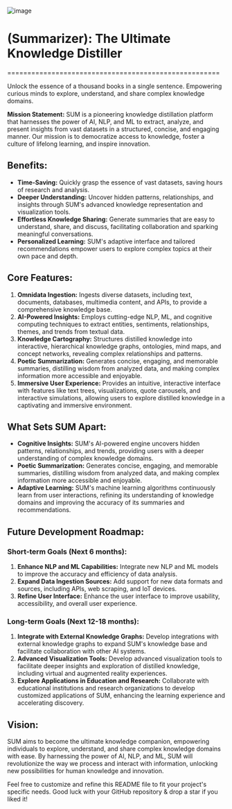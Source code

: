 
![image](https://github.com/OtotaO/SUM/assets/93845604/5749c582-725d-407c-ac6c-06fb8e90ed94)



# (Summarizer): The Ultimate Knowledge Distiller
=====================================================

Unlock the essence of a thousand books in a single sentence. Empowering curious minds to explore, understand, and share complex knowledge domains.

**Mission Statement:** SUM is a pioneering knowledge distillation platform that harnesses the power of AI, NLP, and ML to extract, analyze, and present insights from vast datasets in a structured, concise, and engaging manner. Our mission is to democratize access to knowledge, foster a culture of lifelong learning, and inspire innovation.

**Benefits:**
------------

* **Time-Saving:** Quickly grasp the essence of vast datasets, saving hours of research and analysis.
* **Deeper Understanding:** Uncover hidden patterns, relationships, and insights through SUM's advanced knowledge representation and visualization tools.
* **Effortless Knowledge Sharing:** Generate summaries that are easy to understand, share, and discuss, facilitating collaboration and sparking meaningful conversations.
* **Personalized Learning:** SUM's adaptive interface and tailored recommendations empower users to explore complex topics at their own pace and depth.

**Core Features:**
-----------------

1. **Omnidata Ingestion:** Ingests diverse datasets, including text, documents, databases, multimedia content, and APIs, to provide a comprehensive knowledge base.
2. **AI-Powered Insights:** Employs cutting-edge NLP, ML, and cognitive computing techniques to extract entities, sentiments, relationships, themes, and trends from textual data.
3. **Knowledge Cartography:** Structures distilled knowledge into interactive, hierarchical knowledge graphs, ontologies, mind maps, and concept networks, revealing complex relationships and patterns.
4. **Poetic Summarization:** Generates concise, engaging, and memorable summaries, distilling wisdom from analyzed data, and making complex information more accessible and enjoyable.
5. **Immersive User Experience:** Provides an intuitive, interactive interface with features like text trees, visualizations, quote carousels, and interactive simulations, allowing users to explore distilled knowledge in a captivating and immersive environment.

**What Sets SUM Apart:**
-------------------------

* **Cognitive Insights:** SUM's AI-powered engine uncovers hidden patterns, relationships, and trends, providing users with a deeper understanding of complex knowledge domains.
* **Poetic Summarization:** Generates concise, engaging, and memorable summaries, distilling wisdom from analyzed data, and making complex information more accessible and enjoyable.
* **Adaptive Learning:** SUM's machine learning algorithms continuously learn from user interactions, refining its understanding of knowledge domains and improving the accuracy of its summaries and recommendations.

**Future Development Roadmap:**
-----------------------------

### Short-term Goals (Next 6 months):

1. **Enhance NLP and ML Capabilities:** Integrate new NLP and ML models to improve the accuracy and efficiency of data analysis.
2. **Expand Data Ingestion Sources:** Add support for new data formats and sources, including APIs, web scraping, and IoT devices.
3. **Refine User Interface:** Enhance the user interface to improve usability, accessibility, and overall user experience.

### Long-term Goals (Next 12-18 months):

1. **Integrate with External Knowledge Graphs:** Develop integrations with external knowledge graphs to expand SUM's knowledge base and facilitate collaboration with other AI systems.
2. **Advanced Visualization Tools:** Develop advanced visualization tools to facilitate deeper insights and exploration of distilled knowledge, including virtual and augmented reality experiences.
3. **Explore Applications in Education and Research:** Collaborate with educational institutions and research organizations to develop customized applications of SUM, enhancing the learning experience and accelerating discovery.

**Vision:**
----------

SUM aims to become the ultimate knowledge companion, empowering individuals to explore, understand, and share complex knowledge domains with ease. By harnessing the power of AI, NLP, and ML, SUM will revolutionize the way we process and interact with information, unlocking new possibilities for human knowledge and innovation.

Feel free to customize and refine this README file to fit your project's specific needs. Good luck with your GitHub repository & drop a star if you liked it!
